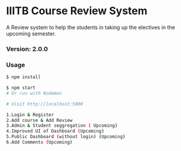# IIITB Course Review System

A Review system to help the students in taking up the electives in the upcoming semester. 

### Version: 2.0.0

### Usage

```sh
$ npm install
```

```sh
$ npm start
# Or run with Nodemon

# Visit http://localhost:5000

1.Login & Register 
2.Add course & Add Review
3.Admin & Student seggregation ( Upcoming)
4.Improved UI of Dashboard (Upcoming)
5.Public Dashboard (without login) (Upcoming)
6.Add Comments (Upcoming)


```
